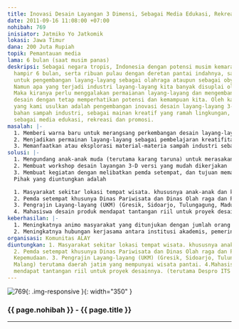 ```yaml
---
title: Inovasi Desain Layangan 3 Dimensi, Sebagai Media Edukasi, Rekreasi dan Promosi.
date: 2011-09-16 11:08:00 +07:00
nohibah: 769
inisiator: Jatmiko Yo Jatkomik
lokasi: Jawa Timur
dana: 200 Juta Rupiah
topik: Pemantauan media
lama: 6 bulan (saat musim panas)
deskripsi: Sebagai negara tropis, Indonesia dengan potensi musim kemarau yang lamanya
  hampir 6 bulan, serta ribuan pulau dengan deretan pantai indahnya, sangat potensial
  untuk pengembangan layang-layang sebagai olahraga ataupun sebagai obyek wisata.
  Namun apa yang terjadi industri layang-layang kita banyak disuplai oleh negara lain.
  Maka kiranya perlu menggalakan permaianan layang-layang dan mengembangkan inovasi
  desain dengan tetap memperhatikan potensi dan kemampuan kita. Oleh karenanya, Proyek
  yang kami usulkan adalah pengembangan inovasi desain layang-layang 3-dimensi berbasis
  bahan sampah industri, sebagai mainan kreatif yang ramah lingkungan, serta menggalakannya
  sebagai media edukasi, rekreasi dan promosi.
masalah: |-
  1. Memberi warna baru untuk merangsang perkembangan desain layang-layang sebagai pembelajaran kreatifitas pada pengrajin layang-layang.
  2. Menjadikan permainan layang-layang sebagai pembelajaran kreatifitas dan ilmu pengetahuan bagi anak-anak.
  3. Memanfaatkan atau eksplorasi material-materia sampah industri sebagai bagian usaha menciptakan semangat cinta lingkungan.
solusi: |-
  1. Mengundang anak-anak muda (terutama karang taruna) untuk merasakan pengalaman bagaimana caranya menerbangkan layangan 3D.
  2. Membuat workshop desain layangan 3-D versi yang mudah dikerjakan
  3. Membuat kegiatan dengan melibatkan pemda setempat, dan tujuan memanfaatkan daya tarik layang-layang itu untuk menarik perhatian publik sehingga dapat lebih menghidupkan area publik tersebut.
  Pihak yang diuntungkan adalah

  1. Masyarakat sekitar lokasi tempat wisata. khususnya anak-anak dan keluarga.
  2. Pemda setempat khusunya Dinas Pariwisata dan Dinas Olah raga dan Pemberdayaan Kepemudaan.
  3. Pengrajin Layang-layang (UKM) (Gresik, Sidoarjo, Tulungagung, Madura, Malang) terutama daerah jatim yang mempunyai wisata pantai.
  4. Mahasiswa desain produk mendapat tantangan riil untuk proyek desainnya. (terutama Despro ITS dan Ubaya Surabaya).
keberhasilan: |-
  1. Meningkatnya animo masyarakat yang ditunjukan dengan jumlah orang yang tertarik untuk mencoba, menghadiri, dan mengikuti workshop.
  2. Meningkatnya hubungan kerjasama antara institusi akademis, pemerintahan, dan masyarakat. yang ditunjukan dengan memasukan event layangan dalam program-program pelatihan maupun program penggalangan masyarakat.
organisasi: Komunitas ALAY
diuntungkan: 1. Masyarakat sekitar lokasi tempat wisata. khususnya anak-anak dan keluarga.
  2. Pemda setempat khusunya Dinas Pariwisata dan Dinas Olah raga dan Pemberdayaan
  Kepemudaan. 3. Pengrajin Layang-layang (UKM) (Gresik, Sidoarjo, Tulungagung, Madura,
  Malang) terutama daerah jatim yang mempunyai wisata pantai. 4.Mahasiswa desain produk
  mendapat tantangan riil untuk proyek desainnya. (terutama Despro ITS dan Ubaya Surabaya)
---
```


![769](/static/img/hibahcmb/769.png){: .img-responsive }{: width="350" }

### {{ page.nohibah }} - {{ page.title }}

---
